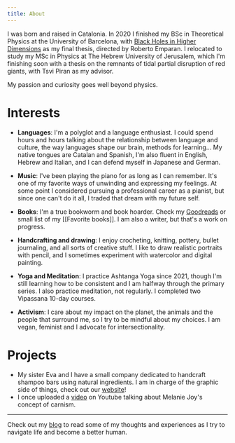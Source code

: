 ```yaml
---
title: About
---
```


I was born and raised in Catalonia. In 2020 I finished my BSc in Theoretical Physics at the University of Barcelona, with [Black Holes in Higher Dimensions](https://drive.google.com/file/d/1Cnp5OfvwJWJhuKVV-uWvewvMpCqOoSQh/view?usp=sharing) as my final thesis, directed by Roberto Emparan. I relocated to study my MSc in Physics at The Hebrew University of Jerusalem, which I'm finishing soon with a thesis on the remnants of tidal partial disruption of red giants, with Tsvi Piran as my advisor.

My passion and curiosity goes well beyond physics. 

# Interests

- **Languages**: I'm a polyglot and a language enthusiast. I could spend hours and hours talking about the relationship between language and culture, the way languages shape our brain, methods for learning... My native tongues are Catalan and Spanish, I'm also fluent in English, Hebrew and Italian, and I can defend myself in Japanese and German.

- **Music**: I've been playing the piano for as long as I can remember. It's one of my favorite ways of unwinding and expressing my feelings. At some point I considered pursuing a professional career as a pianist, but since one can't do it all, I traded that dream with my future self.

- **Books**: I'm a true bookworm and book hoarder. Check my [Goodreads](https://www.goodreads.com/user/show/13779947-n-ria) or small list of my [[Favorite books]]. I am also a writer, but that's a work on progress.

- **Handcrafting and drawing**: I enjoy crocheting, knitting, pottery, bullet journaling, and all sorts of creative stuff. I like to draw realistic portraits with pencil, and I sometimes experiment with watercolor and digital painting.

- **Yoga and Meditation**: I practice Ashtanga Yoga since 2021, though I'm still learning how to be consistent and I am halfway through the primary series. I also practice meditation, not regularly. I completed two Vipassana 10-day courses.

- **Activism**: I care about my impact on the planet, the animals and the people that surround me, so I try to be mindful about my choices. I am vegan, feminist and I advocate for intersectionality.


# Projects 

- My sister Eva and I have a small company dedicated to handcraft shampoo bars using natural ingredients. I am in charge of the graphic side of things, check out our [website](https://www.navnasoap.com)!
- I once uploaded a [video](https://www.youtube.com/watch?v=KZBy_5ne1sI) on Youtube talking about Melanie Joy's concept of carnism.

---

Check out my <a href="{{'/notes' | relative_url}}">blog</a> to read some of my thoughts and experiences as I try to navigate life and become a better human.